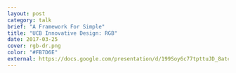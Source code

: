 ```yaml
---
layout: post
category: talk
brief: "A Framework For Simple"
title: "UCB Innovative Design: RGB"
date: 2017-03-25
cover: rgb-dr.png
color: "#FB7D6E"
external: https://docs.google.com/presentation/d/199Soy6c77tpttuJD_8atcSfBevJMJRSXswzBibbuqOI/pub?start=false&loop=false&delayms=3000
---
```

